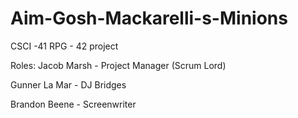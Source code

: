# Aim-Gosh-Mackarelli-s-Minions
CSCI -41 RPG - 42 project

Roles:
Jacob Marsh - Project Manager (Scrum Lord)



Gunner La Mar - DJ Bridges



Brandon Beene - Screenwriter
